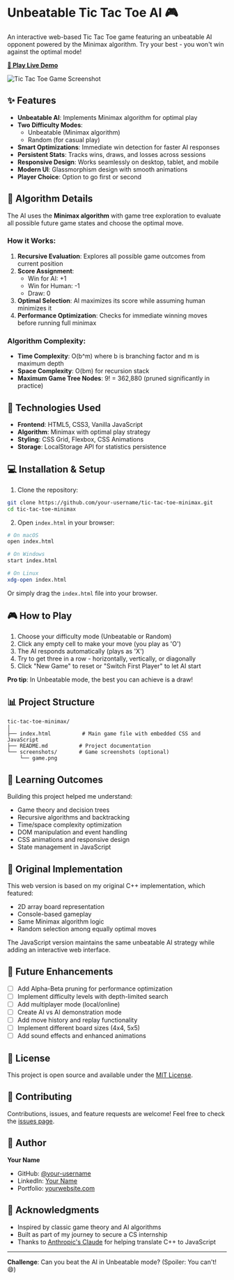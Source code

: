 # Unbeatable Tic Tac Toe AI 🎮

An interactive web-based Tic Tac Toe game featuring an unbeatable AI opponent powered by the Minimax algorithm. Try your best - you won't win against the optimal mode!

**[🎯 Play Live Demo](https://your-username.github.io/tic-tac-toe-minimax/)**

![Tic Tac Toe Game Screenshot](https://via.placeholder.com/600x400?text=Game+Screenshot)
<!-- Replace with actual screenshot after deployment -->

## ✨ Features

- **Unbeatable AI**: Implements Minimax algorithm for optimal play
- **Two Difficulty Modes**: 
  - Unbeatable (Minimax algorithm)
  - Random (for casual play)
- **Smart Optimizations**: Immediate win detection for faster AI responses
- **Persistent Stats**: Tracks wins, draws, and losses across sessions
- **Responsive Design**: Works seamlessly on desktop, tablet, and mobile
- **Modern UI**: Glassmorphism design with smooth animations
- **Player Choice**: Option to go first or second

## 🤖 Algorithm Details

The AI uses the **Minimax algorithm** with game tree exploration to evaluate all possible future game states and choose the optimal move.

### How it Works:
1. **Recursive Evaluation**: Explores all possible game outcomes from current position
2. **Score Assignment**: 
   - Win for AI: +1
   - Win for Human: -1  
   - Draw: 0
3. **Optimal Selection**: AI maximizes its score while assuming human minimizes it
4. **Performance Optimization**: Checks for immediate winning moves before running full minimax

### Algorithm Complexity:
- **Time Complexity**: O(b^m) where b is branching factor and m is maximum depth
- **Space Complexity**: O(bm) for recursion stack
- **Maximum Game Tree Nodes**: 9! = 362,880 (pruned significantly in practice)

## 🚀 Technologies Used

- **Frontend**: HTML5, CSS3, Vanilla JavaScript
- **Algorithm**: Minimax with optimal play strategy
- **Styling**: CSS Grid, Flexbox, CSS Animations
- **Storage**: LocalStorage API for statistics persistence

## 💻 Installation & Setup

1. Clone the repository:
```bash
git clone https://github.com/your-username/tic-tac-toe-minimax.git
cd tic-tac-toe-minimax
```

2. Open `index.html` in your browser:
```bash
# On macOS
open index.html

# On Windows
start index.html

# On Linux
xdg-open index.html
```

Or simply drag the `index.html` file into your browser.

## 🎮 How to Play

1. Choose your difficulty mode (Unbeatable or Random)
2. Click any empty cell to make your move (you play as 'O')
3. The AI responds automatically (plays as 'X')
4. Try to get three in a row - horizontally, vertically, or diagonally
5. Click "New Game" to reset or "Switch First Player" to let AI start

**Pro tip**: In Unbeatable mode, the best you can achieve is a draw!

## 📊 Project Structure

```
tic-tac-toe-minimax/
│
├── index.html          # Main game file with embedded CSS and JavaScript
├── README.md          # Project documentation
└── screenshots/       # Game screenshots (optional)
    └── game.png
```

## 🧠 Learning Outcomes

Building this project helped me understand:
- Game theory and decision trees
- Recursive algorithms and backtracking
- Time/space complexity optimization
- DOM manipulation and event handling
- CSS animations and responsive design
- State management in JavaScript

## 🔄 Original Implementation

This web version is based on my original C++ implementation, which featured:
- 2D array board representation
- Console-based gameplay
- Same Minimax algorithm logic
- Random selection among equally optimal moves

The JavaScript version maintains the same unbeatable AI strategy while adding an interactive web interface.

## 🚦 Future Enhancements

- [ ] Add Alpha-Beta pruning for performance optimization
- [ ] Implement difficulty levels with depth-limited search
- [ ] Add multiplayer mode (local/online)
- [ ] Create AI vs AI demonstration mode
- [ ] Add move history and replay functionality
- [ ] Implement different board sizes (4x4, 5x5)
- [ ] Add sound effects and enhanced animations

## 📝 License

This project is open source and available under the [MIT License](LICENSE).

## 🤝 Contributing

Contributions, issues, and feature requests are welcome! Feel free to check the [issues page](https://github.com/your-username/tic-tac-toe-minimax/issues).

## 👤 Author

**Your Name**

- GitHub: [@your-username](https://github.com/your-username)
- LinkedIn: [Your Name](https://linkedin.com/in/your-profile)
- Portfolio: [yourwebsite.com](https://yourwebsite.com)

## 🌟 Acknowledgments

- Inspired by classic game theory and AI algorithms
- Built as part of my journey to secure a CS internship
- Thanks to [Anthropic's Claude](https://www.anthropic.com) for helping translate C++ to JavaScript

---

**Challenge**: Can you beat the AI in Unbeatable mode? (Spoiler: You can't! 😄)